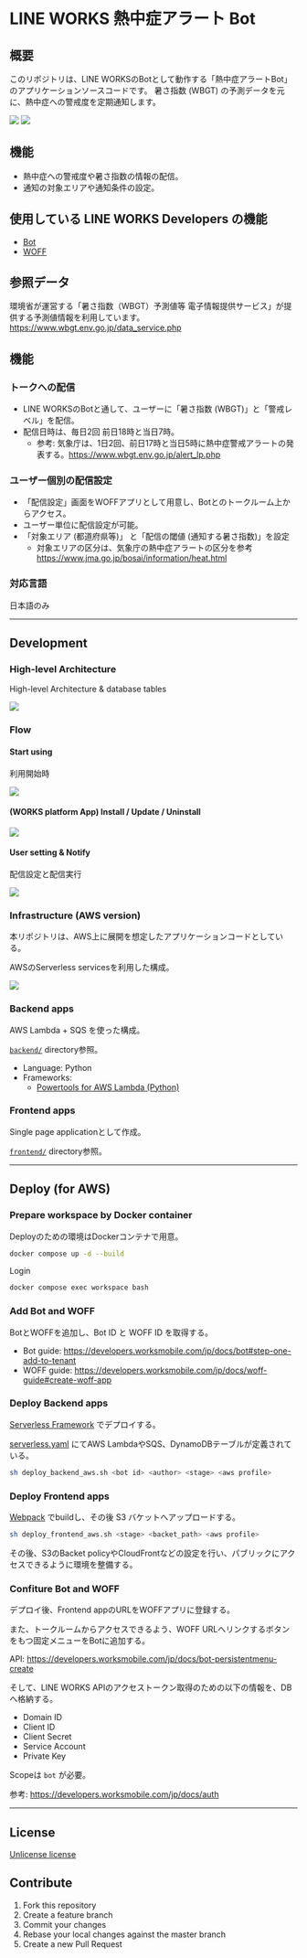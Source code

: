 # LINE WORKS 熱中症アラート Bot

## 概要
このリポジトリは、LINE WORKSのBotとして動作する「熱中症アラートBot」のアプリケーションソースコードです。
暑さ指数 (WBGT) の予測データを元に、熱中症への警戒度を定期通知します。

![](docs/capture_alert.png)
![](docs/capture_setting.png)

## 機能
- 熱中症への警戒度や暑さ指数の情報の配信。
- 通知の対象エリアや通知条件の設定。

## 使用している LINE WORKS Developers の機能
- [Bot](https://developers.worksmobile.com/jp/docs/bot)
- [WOFF](https://developers.worksmobile.com/jp/docs/woff-guide)

## 参照データ
環境省が運営する「暑さ指数（WBGT）予測値等 電子情報提供サービス」が提供する予測値情報を利用しています。
https://www.wbgt.env.go.jp/data_service.php

## 機能
### トークへの配信
- LINE WORKSのBotと通して、ユーザーに「暑さ指数 (WBGT)」と「警戒レベル」を配信。
- 配信日時は、毎日2回 前日18時と当日7時。
    - 参考: 気象庁は、1日2回、前日17時と当日5時に熱中症警戒アラートの発表する。https://www.wbgt.env.go.jp/alert_lp.php

### ユーザー個別の配信設定
- 「配信設定」画面をWOFFアプリとして用意し、Botとのトークルーム上からアクセス。
- ユーザー単位に配信設定が可能。
- 「対象エリア (都道府県等)」 と「配信の閾値 (通知する暑さ指数)」を設定
    - 対象エリアの区分は、気象庁の熱中症アラートの区分を参考 https://www.jma.go.jp/bosai/information/heat.html

### 対応言語
日本語のみ

----

## Development
### High-level Architecture
High-level Architecture & database tables

![](docs/arch_highlevel.drawio.svg)

### Flow
#### Start using
利用開始時

![](docs/flow_bot_talk_start.svg)

#### (WORKS platform App) Install / Update / Uninstall
![](docs/flow_works_platform_app_callbacks.svg)

#### User setting & Notify
配信設定と配信実行

![](docs/flow_notify.svg)

### Infrastructure (AWS version)
本リポジトリは、AWS上に展開を想定したアプリケーションコードとしている。

AWSのServerless servicesを利用した構成。

![](docs/arch_highlevel.drawio.svg)

### Backend apps
AWS Lambda + SQS を使った構成。

[`backend/`](./backend) directory参照。

- Language: Python
- Frameworks:
    - [Powertools for AWS Lambda (Python)](https://docs.powertools.aws.dev/lambda/python/latest/)

### Frontend apps
Single page applicationとして作成。

[`frontend/`](./frontend) directory参照。

----

## Deploy (for AWS)
### Prepare workspace by Docker container
Deployのための環境はDockerコンテナで用意。

```sh
docker compose up -d --build
```

Login

```sh
docker compose exec workspace bash
```

### Add Bot and WOFF
BotとWOFFを追加し、Bot ID と WOFF ID を取得する。

- Bot guide: https://developers.worksmobile.com/jp/docs/bot#step-one-add-to-tenant
- WOFF guide: https://developers.worksmobile.com/jp/docs/woff-guide#create-woff-app

### Deploy Backend apps
[Serverless Framework](https://www.serverless.com/) でデプロイする。

[serverless.yaml](./backend/serverless.yml) にてAWS LambdaやSQS、DynamoDBテーブルが定義されている。

```sh
sh deploy_backend_aws.sh <bot id> <author> <stage> <aws profile>
```

### Deploy Frontend apps
[Webpack](https://webpack.js.org/) でbuildし、その後 S3 バケットへアップロードする。

```sh
sh deploy_frontend_aws.sh <stage> <backet_path> <aws profile>
```

その後、S3のBacket policyやCloudFrontなどの設定を行い、パブリックにアクセスできるように環境を整備する。

### Confiture Bot and WOFF
デプロイ後、Frontend appのURLをWOFFアプリに登録する。

また、トークルームからアクセスできるよう、WOFF URLへリンクするボタンをもつ固定メニューをBotに追加する。

API: https://developers.worksmobile.com/jp/docs/bot-persistentmenu-create

そして、LINE WORKS APIのアクセストークン取得のための以下の情報を、DBへ格納する。

- Domain ID
- Client ID
- Client Secret
- Service Account
- Private Key

Scopeは `bot` が必要。

参考: https://developers.worksmobile.com/jp/docs/auth

----

## License
[Unlicense license](LICENSE)

## Contribute
1. Fork this repository
2. Create a feature branch
3. Commit your changes
4. Rebase your local changes against the master branch
5. Create a new Pull Request


